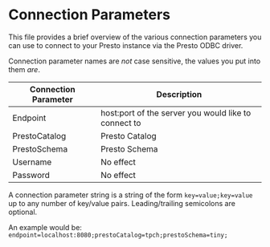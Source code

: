 
# Connection Parameters

This file provides a brief overview of the various connection parameters you can use to connect to
your Presto instance via the Presto ODBC driver.

Connection parameter names are *not* case sensitive, the values you put into them *are*.

Connection Parameter  | Description
------------- | -------------
Endpoint | host:port of the server you would like to connect to
PrestoCatalog | Presto Catalog
PrestoSchema | Presto Schema
Username | No effect
Password | No effect

A connection parameter string is a string of the form `key=value;key=value` up to any number of
key/value pairs. Leading/trailing semicolons are optional.

An example would be:
`endpoint=localhost:8080;prestoCatalog=tpch;prestoSchema=tiny;`
